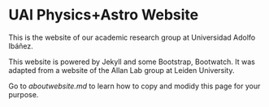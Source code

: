 # UAI Physics+Astro Website

This is the website of our academic research group at Universidad Adolfo Ibáñez.

This website is powered by Jekyll and some Bootstrap, Bootwatch. It was adapted from a website of the Allan Lab group at Leiden University. 

Go to *aboutwebsite.md*  to learn how to copy and modidy this page for your purpose. 
